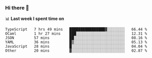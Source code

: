 ### Hi there 👋

<!--
**DBvc/DBvc** is a ✨ _special_ ✨ repository because its `README.md` (this file) appears on your GitHub profile.

Here are some ideas to get you started:

- 🔭 I’m currently working on ...
- 🌱 I’m currently learning ...
- 👯 I’m looking to collaborate on ...
- 🤔 I’m looking for help with ...
- 💬 Ask me about ...
- 📫 How to reach me: ...
- 😄 Pronouns: ...
- ⚡ Fun fact: ...
-->

📊 **Last week I spent time on**
<!--START_SECTION:waka-->

```text
TypeScript   7 hrs 49 mins   ████████████████▓░░░░░░░░   66.44 %
OCaml        1 hr 27 mins    ███░░░░░░░░░░░░░░░░░░░░░░   12.31 %
JSON         57 mins         ██░░░░░░░░░░░░░░░░░░░░░░░   08.16 %
YAML         36 mins         █▒░░░░░░░░░░░░░░░░░░░░░░░   05.13 %
JavaScript   28 mins         █░░░░░░░░░░░░░░░░░░░░░░░░   04.04 %
Other        20 mins         ▓░░░░░░░░░░░░░░░░░░░░░░░░   02.87 %
```

<!--END_SECTION:waka-->

